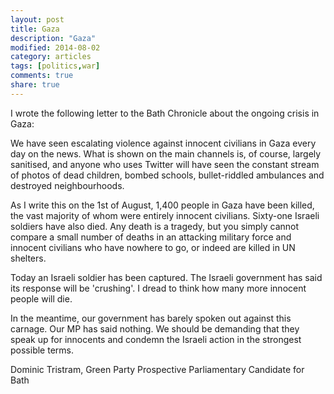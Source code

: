 ```yaml
---
layout: post
title: Gaza
description: "Gaza"
modified: 2014-08-02
category: articles
tags: [politics,war]
comments: true
share: true
---
```


I wrote the following letter to the Bath Chronicle about the ongoing
crisis in Gaza:

We have seen escalating violence against innocent civilians in Gaza every day on the news. What is shown on the main channels is, of course, largely sanitised, and anyone who uses Twitter will have seen the constant stream of photos of dead children, bombed schools, bullet-riddled ambulances and destroyed neighbourhoods.

As I write this on the 1st of August, 1,400 people in Gaza have been killed, the vast majority of whom were entirely innocent civilians. Sixty-one Israeli soldiers have also died. Any death is a tragedy, but you simply cannot compare a small number of deaths in an attacking military force and innocent civilians who have nowhere to go, or indeed are killed in UN shelters.

Today an Israeli soldier has been captured. The Israeli government has said its response will be 'crushing'. I dread to think how many more innocent people will die.

In the meantime, our government has barely spoken out against this carnage. Our MP has said nothing. We should be demanding that they speak up for innocents and condemn the Israeli action in the strongest possible terms.

Dominic Tristram,
Green Party Prospective Parliamentary Candidate for Bath

